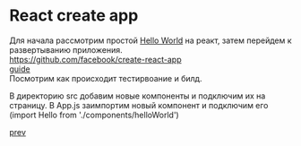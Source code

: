 <h1>React create app</h1>

<div>
Для начала рассмотрим простой <a href="./../../../React/01/app.html">Hello World</a> на реакт, затем перейдем к развертыванию приложения.

</div>

<div>
<a href="https://github.com/facebook/create-react-app">https://github.com/facebook/create-react-app</a>
<br/>
<a href="https://github.com/facebook/create-react-app#user-content-user-guide">guide</a>

<br/>

<div>
Посмотрим как происходит тестирвоание и билд.

<br/>

В директорию src добавим новые компоненты и подключим их на страницу.
В App.js заимпортим новый компонент и подключим его (import Hello from './components/helloWorld')
</div>

</div>

<a href="06.md">prev</a>